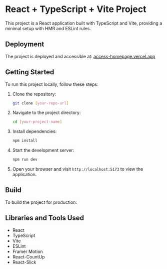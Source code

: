 # React + TypeScript + Vite Project

This project is a React application built with TypeScript and Vite, providing a minimal setup with HMR and ESLint rules.

## Deployment

The project is deployed and accessible at: [access-homepage.vercel.app](https://access-homepage.vercel.app)

## Getting Started

To run this project locally, follow these steps:

1. Clone the repository:

   ```bash
   git clone [your-repo-url]
   ```

2. Navigate to the project directory:

   ```bash
   cd [your-project-name]
   ```

3. Install dependencies:

   ```bash
   npm install
   ```

4. Start the development server:

   ```bash
   npm run dev
   ```

5. Open your browser and visit `http://localhost:5173` to view the application.

## Build

To build the project for production:

## Libraries and Tools Used

- React
- TypeScript
- Vite
- ESLint
- Framer Motion
- React-CountUp
- React-Slick
